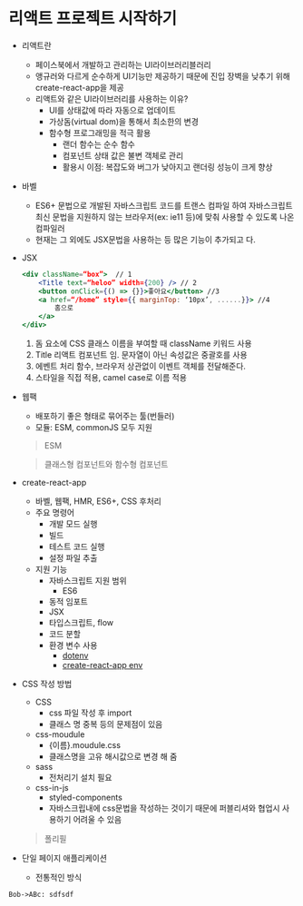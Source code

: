 


# 리액트 프로젝트 시작하기

- 리액트란
	- 페이스북에서 개발하고 관리하는 UI라이브러리블러리
	- 앵규러와 다르게 순수하게 UI기능만 제공하기 때문에 진입 장벽을 낮추기 위해 create-react-app을 제공
	- 리액트와 같은 UI라이브러리를 사용하는 이유?
		- UI를 상태값에 따라 자동으로 업데이트
		- 가상돔(virtual dom)을 통해서 최소한의 변경
		- 함수형 프로그래밍을 적극 활용
			- 랜더 함수는 순수 함수
			- 컴포넌트 상태 값은 불변 객체로 관리
			- 활용시 이점: 복잡도와 버그가 낮아지고 랜더링 성능이 크게 향상

- 바벨
	- ES6+ 문법으로 개발된 자바스크립트 코드를 트랜스 컴파일 하여 자바스크립트 최신 문법을 지원하지 않는 브라우저(ex: ie11 등)에 맞춰 사용할 수 있도록 나온 컴파일러
	- 현재는 그 외에도 JSX문법을 사용하는 등 많은 기능이 추가되고 다.
- JSX
	```jsx
	<div className=“box”>  // 1
		<Title text=“heloo” width={200} /> // 2
		<button onClick={() => {}}>좋아요</button> //3
		<a href=“/home” style={{ marginTop: ‘10px’, ......}}> //4
			홈으로
		</a>
	</div>
	```
	1. 돔 요소에 CSS 클래스 이름을 부여할 때 className 키워드 사용
	2. Title 리액트 컴포넌트 임. 문자열이 아닌 속성값은 중괄호를 사용
	3. 에벤트 처리 함수, 브라우저 상관없이 이벤트 객체를 전달해준다.
	4. 스타일을 직접 적용, camel case로 이름 적용
- 웹팩
	- 배포하기 좋은 형태로 묶어주는 툴(번들러)
	- 모듈: ESM, commonJS 모두 지원
	> ESM
	
	> 클래스형 컴포넌트와 함수형 컴포넌트
	
- create-react-app
	- 바벨, 웹팩, HMR, ES6+, CSS 후처리
	- 주요 명령어
		- 개발 모드 실행
		- 빌드
		- 테스트 코드 실행
		- 설정 파일 추출
	- 지원 기능
		- 자바스크립트 지원 범위
			- ES6
		- 동적 임포트
		- JSX
		- 타입스크립트, flow
		- 코드 분할
		- 환경 변수 사용
			- [dotenv](https://github.com/motdotla/dotenv)
			- [create-react-app env](https://create-react-app.dev/docs/adding-custom-environment-variables/#docsNav)
- CSS 작성 방법
	- CSS
		- css 파일 작성 후 import
		- 클래스 명 중복 등의 문제점이 있음
	- css-moudule
		- {이름}.moudule.css
		- 클래스명을 고유 해시값으로 변경 해 줌
	- sass
		- 전처리기 설치 필요
	- css-in-js
		- styled-components
		- 자바스크립내에 css문법을 작성하는 것이기 때문에 퍼블리셔와 협업시 사용하기 어려울 수 있음
	> 폴리필
	
-  단일 페이지 애플리케이션
	- 전통적인 방식
	
```mermaid
Bob->ABc: sdfsdf
 
```
	

<!--stackedit_data:
eyJoaXN0b3J5IjpbNzg1Nzk3MjY1LC01NjE3NjcyMTUsMTUxMz
EzNTE1Nyw4Njg1NjAwOV19
-->